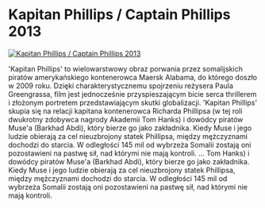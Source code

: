 Kapitan Phillips / Captain Phillips 2013 
=============
[![Kapitan Phillips / Captain Phillips 2013 ](http://vidos.pl/images/player.gif)](http://vidos.pl/kapitan-phillips-captain-phillips-2013)

 'Kapitan Phillips' to wielowarstwowy obraz porwania przez somalijskich piratów amerykańskiego kontenerowca Maersk Alabama, do którego doszło w 2009 roku. Dzięki charakterystycznemu spojrzeniu reżysera Paula Greengrassa, film jest jednocześnie przyspieszającym bicie serca thrillerem i złożonym portretem przedstawiającym skutki globalizacji. 'Kapitan Phillips' skupia się na relacji kapitana kontenerowca Richarda Phillipsa (w tej roli dwukrotny zdobywca nagrody Akademii Tom Hanks) i dowódcy piratów Muse'a (Barkhad Abdi), który bierze go jako zakładnika. Kiedy Muse i jego ludzie obierają za cel nieuzbrojony statek Phillipsa, między mężczyznami dochodzi do starcia. W odległości 145 mil od wybrzeża Somalii zostają oni pozostawieni na pastwę sił, nad którymi nie mają kontroli.   ... Tom Hanks) i dowódcy piratów Muse'a (Barkhad Abdi), który bierze go jako zakładnika. Kiedy Muse i jego ludzie obierają za cel nieuzbrojony statek Phillipsa, między mężczyznami dochodzi do starcia. W odległości 145 mil od wybrzeża Somalii zostają oni pozostawieni na pastwę sił, nad którymi nie mają kontroli.
